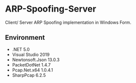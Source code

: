 # ARP-Spoofing-Server
Client/ Server ARP Spoofing implementation in Windows Form.

## Environment
* .NET 5.0
* Visual Studio 2019
* Newtonsoft.Json 13.0.3
* PacketDotNet 1.4.7
* Pcap.Net.x64 1.0.4.1
* SharpPcap 6.2.5


